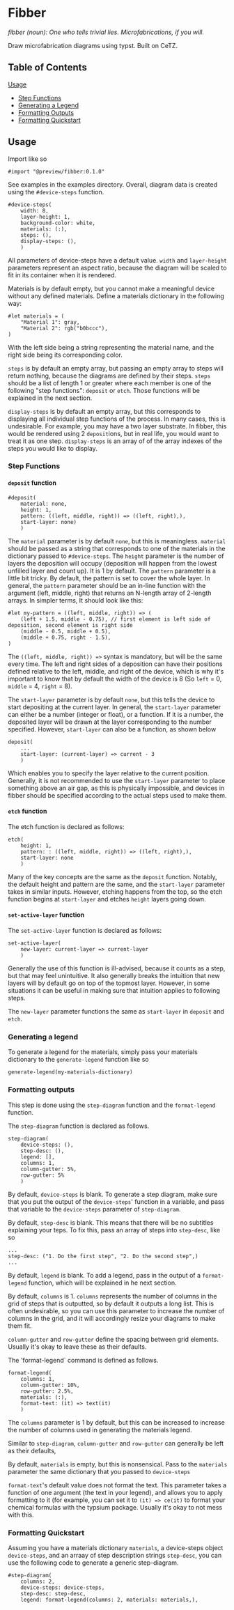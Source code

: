 # Fibber

*fibber (noun): One who tells trivial lies. Microfabrications, if you will.*

Draw microfabrication diagrams using typst. Built on CeTZ.

## Table of Contents
[Usage](#usage)
- [Step Functions](#step-functions)
- [Generating a Legend](#generating-a-legend)
- [Formatting Outputs](#formatting-outputs)
- [Formatting Quickstart](#formatting-quickstart)

## Usage

Import like so
```
#import "@preview/fibber:0.1.0"
```
See examples in the examples directory.
Overall, diagram data is created using the `#device-steps` function.

```
#device-steps(
    width: 8,
    layer-height: 1,
    background-color: white,
    materials: (:),
    steps: (),
    display-steps: (),
    )
```

All parameters of device-steps have a default value. `width` and `layer-height` parameters represent an aspect ratio, because the diagram will be scaled to fit in its container when it is rendered.

Materials is by default empty, but you cannot make a meaningful device without any defined materials.
Define a materials dictionary in the following way:

```
#let materials = (
    "Material 1": gray,
    "Material 2": rgb("b0bccc"),
)
```
With the left side being a string representing the material name, and the right side being its corresponding color.

`steps` is by default an empty array, but passing an empty array to steps will return nothing, because the diagrams are defined by their steps. `steps` should be a list of length 1 or greater where each member is one of the following "step functions": `deposit` or `etch`. Those functions will be explained in the next section.

`display-steps` is by default an empty array, but this corresponds to displaying all individual step functions of the process. In many cases, this is undesirable. For example, you may have a two layer substrate. In fibber, this would be rendered using 2 `deposit`ions, but in real life, you would want to treat it as one step. `display-steps` is an array of of the array indexes of the steps you would like to display.


### Step Functions

#### `deposit` function

```
#deposit(
    material: none,
    height: 1,
    pattern: ((left, middle, right)) => ((left, right),),
    start-layer: none)
    )
```

The `material` parameter is by default `none`, but this is meaningless. `material` should be passed as a string that corresponds to one of the materials in the dictionary passed to `#device-steps`.
The `height` parameter is the number of layers the deposition will occupy (deposition will happen from the lowest unfilled layer and count up). It is 1 by default.
The `pattern` parameter is a little bit tricky. By default, the pattern is set to cover the whole layer. In general, the `pattern` parameter should be an in-line function with the argument (left, middle, right) that returns an N-length array of 2-length arrays. In simpler terms, It should look like this:

```
#let my-pattern = ((left, middle, right)) => (
    (left + 1.5, middle - 0.75), // first element is left side of deposition, second element is right side
    (middle - 0.5, middle + 0.5),
    (middle + 0.75, right - 1.5),
)
```
The `((left, middle, right)) =>` syntax is mandatory, but will be the same every time. The left and right sides of a deposition can have their positions defined relative to the left, middle, and right of the device, which is why it's important to know that by default the width of the device is 8 (So `left` = 0, `middle` = 4, `right` = 8).

The `start-layer` parameter is by default `none`, but this tells the device to start depositing at the current layer. In general, the `start-layer` parameter can either be a number (integer or float), or a function. If it is a number, the deposited layer will be drawn at the layer corresponding to the number specified. However, `start-layer` can also be a function, as shown below

```
deposit(
    ...
    start-layer: (current-layer) => current - 3
    )
```

Which enables you to specify the layer relative to the current position.  Generally, it is not recommended to use the `start-layer` parameter to place something above an air gap, as this is physically impossible, and devices in fibber should be specified according to the actual steps used to make them.

#### `etch` function

The etch function is declared as follows:
```
etch(
    height: 1,
    pattern: : ((left, middle, right)) => ((left, right),),
    start-layer: none
    )
```

Many of the key concepts are the same as the `deposit` function. Notably, the default height and pattern are the same, and the `start-layer` parameter takes in similar inputs. 
However, etching happens from the top, so the etch function begins at `start-layer` and etches `height` layers going down.

#### `set-active-layer` function

The `set-active-layer` function is declared as follows:
```
set-active-layer(
    new-layer: current-layer => current-layer
    )
```

Generally the use of this function is ill-advised, because it counts as a step, but that may feel unintuitive. It also generally breaks the intuition that new layers will by default go on top of the topmost layer. However, in some situations it can be useful in making sure that intuition applies to following steps.

The `new-layer` parameter functions the same as `start-layer` in `deposit` and `etch`.


### Generating a legend

To generate a legend for the materials, simply pass your materials dictionary to the `generate-legend` function like so
```
generate-legend(my-materials-dictionary)
```

### Formatting outputs 

This step is done using the `step-diagram` function and the `format-legend` function.

The `step-diagram` function is declared as follows.
```
step-diagram(
    device-steps: (),
    step-desc: (),
    legend: [],
    columns: 1,
    column-gutter: 5%,
    row-gutter: 5%
    )
```

By default, `device-steps` is blank. To generate a step diagram, make sure that you put the output of the `device-steps`' function in a variable, and pass that variable to the `device-steps` parameter of `step-diagram`. 

By default, `step-desc` is blank. This means that there will be no subtitles explaining your teps. To fix this, pass an array of steps into `step-desc`, like so
```
...
step-desc: ("1. Do the first step", "2. Do the second step",)
...
```

By default, `legend` is blank. To add a legend, pass in the output of a `format-legend` function, which will be explained in he next section.

By default, `columns` is 1. `columns` represents the number of columns in the grid of steps that is outputted, so by default it outputs a long list. This is often undesirable, so you can use this parameter to increase the number of columns in the grid, and it will accordingly resize your diagrams to make them fit.

`column-gutter` and `row-gutter` define the spacing between grid elements. Usually it's okay to leave these as their defaults.

The 'format-legend` command is defined as follows.
```
format-legend(
    columns: 1,
    column-gutter: 10%,
    row-gutter: 2.5%,
    materials: (:),
    format-text: (it) => text(it)
    )
```

The `columns` parameter is 1 by default, but this can be increased to increase the number of columns used in generating the materials legend. 

Similar to `step-diagram`, `column-gutter` and `row-gutter` can generally be left as their defaults,

By default, `materials` is empty, but this is nonsensical. Pass to the `materials` parameter the same dictionary that you passed to `device-steps`

`format-text`'s default value does not format the text. This parameter takes a function of one argument (the text in your legend), and allows you to apply formatting to it (for example, you can set it to `(it) => ce(it)` to format your chemical formulas with the typsium package. Usually it's okay to not mess with this.

### Formatting Quickstart

Assuming you have a materials dictionary `materials`, a device-steps object `device-steps`, and an arraay of step description strings `step-desc`, you can use the following code to generate a generic step-diagram.

```
#step-diagram(
    columns: 2,
    device-steps: device-steps,
    step-desc: step-desc,
    legend: format-legend(columns: 2, materials: materials,),
```

